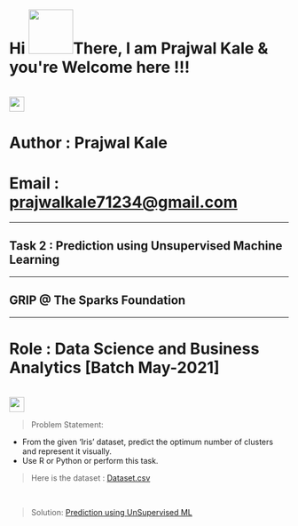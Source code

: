 <h1 align="left">Hi <img src="https://raw.githubusercontent.com/nixin72/nixin72/master/wave.gif" width="80px",height"70">There, I am Prajwal Kale & you're Welcome here !!! </h1>
<br>
<img height="27" src="https://img.shields.io/badge/Prediction using Supervised ML -Level  Beginner-red.svg?&style=for-the-badge&logo=TheSparksFoundation&logoColor=red" />
<br>

# Author : Prajwal Kale
# Email  : prajwalkale71234@gmail.com
___
## Task 2 : Prediction using Unsupervised Machine Learning
___
## GRIP @ The Sparks Foundation
____
# Role : Data Science and Business Analytics [Batch May-2021]
<br>
<img height="27" src="https://img.shields.io/badge/Prediction using Unsupervised ML -Level  Beginner-purple.svg?&style=for-the-badge&logo=TheSparksFoundation&logoColor=blue"/>
<br>

> Problem Statement:
- From the given ‘Iris’ dataset, predict the optimum number of clusters and
represent it visually.<br>
- Use R or Python or perform this task.<br>

> Here is the dataset :
<a href="https://github.com/PrajwalGKale/THE-SPARKS-FOUNDATION/blob/master/Prediction%20using%20Unsupervised%20ML/Iris.csv">Dataset.csv</a>
<br>

> Solution:
<a href="https://github.com/PrajwalGKale/THE-SPARKS-FOUNDATION/blob/master/Prediction%20using%20Unsupervised%20ML/Unsupervised%20ML.ipynb"> Prediction using UnSupervised ML</a>

<!-- > Demo:
<a href="https://youtu.be/HV0tD0OQF5w">Prediction using Unsupervised ML</a> -->
